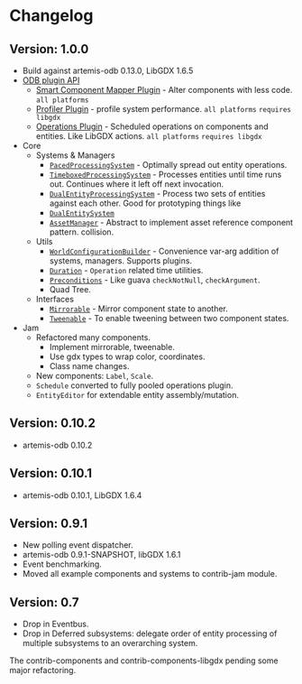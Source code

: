 # Changelog

## Version: 1.0.0

- Build against artemis-odb 0.13.0, LibGDX 1.6.5
- [ODB plugin API](https://github.com/DaanVanYperen/artemis-odb-contrib/wiki/Plugin)
  - [Smart Component Mapper Plugin](https://github.com/DaanVanYperen/artemis-odb-contrib/wiki/Extended-Component-Mappers) - Alter components with less code. `all platforms`
  - [Profiler Plugin](https://github.com/DaanVanYperen/artemis-odb-contrib/wiki/Profiler-Plugin) - profile system performance. `all platforms` `requires libgdx`
  - [Operations Plugin](https://github.com/DaanVanYperen/artemis-odb-contrib/wiki/Operations-Plugin) - Scheduled operations on components and entities. Like LibGDX actions. `all platforms` `requires libgdx`
- Core
  - Systems & Managers
    - [`PacedProcessingSystem`](https://github.com/DaanVanYperen/artemis-odb-contrib/wiki/Spread-System) - Optimally spread out entity operations.
    - [`TimeboxedProcessingSystem`](https://github.com/DaanVanYperen/artemis-odb-contrib/wiki/Timeboxed-System) - Processes entities until time runs out. Continues where it left off next invocation.
    - [`DualEntityProcessingSystem`](https://github.com/DaanVanYperen/artemis-odb-contrib/wiki/Dual-Entity-Processing-System) - Process two sets of entities against each other. Good for prototyping things like   
    - [`DualEntitySystem`](https://github.com/DaanVanYperen/artemis-odb-contrib/wiki/Dual-Entity-System)
    - [`AssetManager`](https://github.com/DaanVanYperen/artemis-odb-contrib/wiki/Asset-Manager) - Abstract to implement asset reference component pattern.
collision.
  - Utils
    - [`WorldConfigurationBuilder`](https://github.com/DaanVanYperen/artemis-odb-contrib/wiki/WorldConfigurationBuilder) - Convenience var-arg addition of systems, managers. Supports plugins.
    - [`Duration`](https://github.com/DaanVanYperen/artemis-odb-contrib/wiki/Duration) - `Operation` related time utilities.
    - [`Preconditions`](https://github.com/DaanVanYperen/artemis-odb-contrib/wiki/Preconditions) - Like guava `checkNotNull`, `checkArgument`.
    - Quad Tree.
  - Interfaces
    - [`Mirrorable`](https://github.com/DaanVanYperen/artemis-odb-contrib/wiki/Mirrorable) - Mirror component state to another.
    - [`Tweenable`](https://github.com/DaanVanYperen/artemis-odb-contrib/wiki/Tweenable) - To enable tweening between two component states.
- Jam
  - Refactored many components.
    - Implement mirrorable, tweenable.
    - Use gdx types to wrap color, coordinates.
    - Class name changes.
  - New components: `Label`, `Scale`.
  - `Schedule` converted to fully pooled operations plugin.
  - `EntityEditor` for extendable entity assembly/mutation.
  
## Version: 0.10.2

- artemis-odb 0.10.2

## Version: 0.10.1

- artemis-odb 0.10.1, LibGDX 1.6.4

## Version: 0.9.1

- New polling event dispatcher.
- artemis-odb 0.9.1-SNAPSHOT, libGDX 1.6.1
- Event benchmarking.
- Moved all example components and systems to contrib-jam module.

## Version: 0.7

- Drop in Eventbus.
- Drop in Deferred subsystems: delegate order of entity processing of multiple subsystems to an overarching system.

The contrib-components and contrib-components-libgdx pending some major refactoring.
